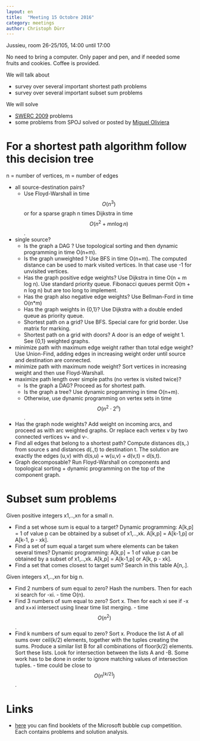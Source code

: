 ```yaml
---
layout: en
title:  "Meeting 15 Octobre 2016"
category: meetings
author: Christoph Dürr
---
```


Jussieu, room 26-25/105, 14:00 until 17:00

No need to bring a computer.  Only paper and pen, and if needed some fruits and cookies.  Coffee is provided.

We will talk about

- survey over several important shortest path problems
- survey over several important subset sum problems

We will solve

- [SWERC 2009](http://pc.fdi.ucm.es/swerc/swerc09/problems.php) problems
- some problems from SPOJ solved or posted by [Miguel Oliviera](http://www.spoj.com/users/mogers/)

# For a shortest path algorithm follow this decision tree

n = number of vertices, m = number of edges

- all source-destination pairs?
    - Use Floyd-Warshall in time $$O(n^3)$$ or for a sparse graph n times Dijkstra in time $$O(n^2 + m n \log n)$$.
- single source?
    - Is the graph a DAG ? Use topological sorting and then dynamic programming in time O(n+m).
    - Is the graph unweighted ? Use BFS in time O(n+m). The computed distance can be used to mark visited vertices. In that case use -1 for unvisited vertices.
    - Has the graph positive edge weights? Use Dijkstra in time O(n + m log n). Use standard priority queue.  Fibonacci queues permit O(m + n log n) but are too long to implement.
    - Has the graph also negative edge weights? Use Bellman-Ford in time O(n*m)
    - Has the graph weights in {0,1}? Use Dijkstra with a double ended queue as priority queue.
    - Shortest path on a grid? Use BFS.  Special care for grid border.  Use matrix for marking.
    - Shortest path on a grid with doors? A door is an edge of weight 1. See {0,1} weighted graphs.
- minimize path with maximum edge weight rather than total edge weight? Use Union-Find, adding edges in increasing weight order until source and destination are connected.
- minimize path with maximum node weight?  Sort vertices in increasing weight and then use Floyd-Warshall.
- maximize path length over simple paths (no vertex is visited twice)?
    - Is the graph a DAG? Proceed as for shortest path.
    - Is the graph a tree? Use dynamic programming in time O(n+m).
    - Otherwise, use dynamic programming on vertex sets in time $$O(n^2 \cdot 2^n)$$.
- Has the graph node weights? Add weight on incoming arcs, and proceed as with arc weighted graphs. Or replace each vertex v by two connected vertices v+ and v-.
- Find all edges that belong to a shortest path?  Compute distances d(s,.) from source s and distances d(.,t) to destination t.  The solution are exactly the edges (u,v) with d(s,u) + w(u,v) + d(v,t) = d(s,t).
- Graph decomposable? Run Floyd-Warshall on components and topological sorting + dynamic programming on the top of the component graph.

# Subset sum problems

Given positive integers x1,..,xn for a small n.

- Find a set whose sum is equal to a target?  Dynamic programming: A[k,p] = 1 of value p can be obtained by a subset of x1,..,xk. A[k,p] = A[k-1,p] or A[k-1, p - xk].
- Find a set of sum equal a target sum where elements can be taken several times?  Dynamic programming: A[k,p] = 1 of value p can be obtained by a subset of x1,..,xk. A[k,p] = A[k-1,p] or A[k, p - xk].
- Find a set that comes closest to target sum? Search in this table A[n,.].

Given integers x1,..,xn for big n.

- Find 2 numbers of sum equal to zero?  Hash the numbers. Then for each xi search for -xi. - time O(n).
- Find 3 numbers of sum equal to zero?  Sort x. Then for each xi see if -x and x+xi intersect using linear time list merging. - time $$O(n^2)$$.
- Find k numbers of sum equal to zero?  Sort x. Produce the list A of all sums over ceil(k/2) elements, together with the tuples creating the sums. Produce a similar list B for all combinations of floor(k/2) elements. Sort these lists. Look for intersection between the lists A and -B.  Some work has to be done in order to ignore matching values of intersection tuples. - time could be close to $$O(n^{\lceil k/2 \rceil})$$.


# Links

- [here](http://www.bubblecup.org/Booklets) you can find booklets of the Microsoft bubble cup competition. Each contains problems and solution analysis.
